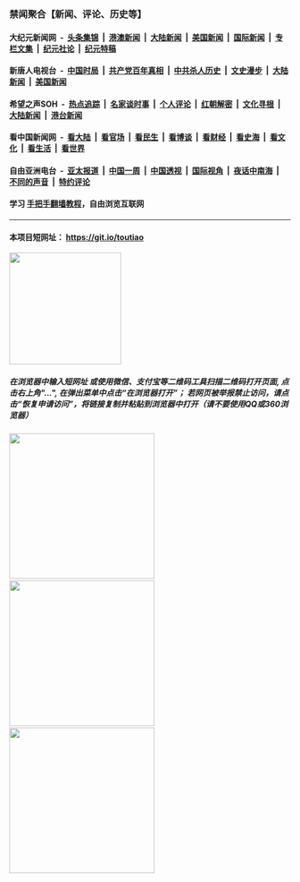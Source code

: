 ### 禁闻聚合【新闻、评论、历史等】

#### 大纪元新闻网 &nbsp;-&nbsp; [头条集锦](indexes/E头条集锦.md?t=02100422) &nbsp;|&nbsp; [港澳新闻](indexes/E港澳新闻.md?t=02100422)  &nbsp;|&nbsp; [大陆新闻](indexes/E大陆新闻.md?t=02100422) &nbsp;|&nbsp; [美国新闻](indexes/E美国新闻.md?t=02100422) &nbsp;|&nbsp; [国际新闻](indexes/E国际新闻.md?t=02100422) &nbsp;|&nbsp; [专栏文集](indexes/E专栏文集.md?t=02100422) &nbsp;|&nbsp; [纪元社论](indexes/E纪元社论.md?t=02100422) &nbsp;|&nbsp; [纪元特稿](indexes/E纪元特稿.md?t=02100422) 

#### 新唐人电视台 &nbsp;-&nbsp; [中国时局](indexes/N中国时局.md?t=02100422) &nbsp;|&nbsp; [共产党百年真相](indexes/N共产党百年真相.md?t=02100422) &nbsp;|&nbsp; [中共杀人历史](indexes/N中共杀人历史.md?t=02100422) &nbsp;|&nbsp; [文史漫步](indexes/N文史漫步.md?t=02100422) &nbsp;|&nbsp; [大陆新闻](indexes/N大陆新闻.md?t=02100422) &nbsp;|&nbsp; [美国新闻](indexes/N美国新闻.md?t=02100422)

#### 希望之声SOH &nbsp;-&nbsp; [热点追踪](indexes/H热点追踪.md?t=02100422) &nbsp;|&nbsp; [名家谈时事](indexes/H名家谈时事.md?t=02100422) &nbsp;|&nbsp; [个人评论](indexes/H个人评论.md?t=02100422)  &nbsp;|&nbsp; [红朝解密](indexes/H红朝解密.md?t=02100422) &nbsp;|&nbsp; [文化寻根](indexes/H文化寻根.md?t=02100422) &nbsp;|&nbsp; [大陆新闻](indexes/H大陆新闻.md?t=02100422) &nbsp;|&nbsp; [港台新闻](indexes/H港台新闻.md?t=02100422)

#### 看中国新闻网 &nbsp;-&nbsp; [看大陆](indexes/S看大陆.md?t=02100422) &nbsp;|&nbsp; [看官场](indexes/S看官场.md?t=02100422) &nbsp;|&nbsp; [看民生](indexes/S看民生.md?t=02100422)  &nbsp;|&nbsp; [看博谈](indexes/S看博谈.md?t=02100422) &nbsp;|&nbsp; [看财经](indexes/S看财经.md?t=02100422) &nbsp;|&nbsp; [看史海](indexes/S看史海.md?t=02100422) &nbsp;|&nbsp; [看文化](indexes/S看文化.md?t=02100422) &nbsp;|&nbsp; [看生活](indexes/S看生活.md?t=02100422) &nbsp;|&nbsp; [看世界](indexes/S看世界.md?t=02100422)

#### 自由亚洲电台 &nbsp;-&nbsp; [亚太报道](indexes/R亚太报道.md?t=02100422) &nbsp;|&nbsp; [中国一周](indexes/R中国一周.md?t=02100422) &nbsp;|&nbsp; [中国透视](indexes/R中国透视.md?t=02100422)  &nbsp;|&nbsp; [国际视角](indexes/R国际视角.md?t=02100422) &nbsp;|&nbsp; [夜话中南海](indexes/R夜话中南海.md?t=02100422) &nbsp;|&nbsp; [不同的声音](indexes/R不同的声音.md?t=02100422) &nbsp;|&nbsp; [特约评论](indexes/R特约评论.md?t=02100422)

#### 学习 [手把手翻墙教程](https://github.com/gfw-breaker/guides/wiki)，自由浏览互联网

----

#### 本项目短网址： https://git.io/toutiao
<img src="https://raw.githubusercontent.com/gfw-breaker/banned-news/master/scripts/img/qr.png" width="200px"/>  

##### 在浏览器中输入短网址 或使用微信、支付宝等二维码工具扫描二维码打开页面, 点击右上角"...", 在弹出菜单中点击“在浏览器打开”； 若网页被举报禁止访问，请点击“恢复申请访问”，将链接复制并粘贴到浏览器中打开（请不要使用QQ或360浏览器）

<img src="https://raw.githubusercontent.com/gfw-breaker/banned-news/master/scripts/img/1.png" width="260px"/> &nbsp; <img src="https://raw.githubusercontent.com/gfw-breaker/banned-news/master/scripts/img/2.png" width="260px"/> &nbsp; <img src="https://raw.githubusercontent.com/gfw-breaker/banned-news/master/scripts/img/3.png" width="260px"/>
